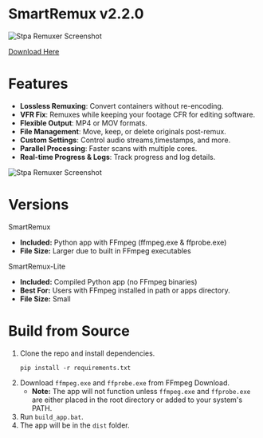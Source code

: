 # SmartRemux v2.2.0

![Stpa Remuxer Screenshot](https://i.imgur.com/qSW0mps.png)

[Download Here](https://github.com/notstpa/stpa-remuxer/releases)
# Features 
- **Lossless Remuxing**: Convert containers without re-encoding.
- **VFR Fix**: Remuxes while keeping your footage CFR for editing software.
- **Flexible Output**: MP4 or MOV formats.
- **File Management**: Move, keep, or delete originals post-remux.
- **Custom Settings**: Control audio streams,timestamps, and more.
- **Parallel Processing**: Faster scans with multiple cores.
- **Real-time Progress & Logs**: Track progress and log details.

![Stpa Remuxer Screenshot](https://i.imgur.com/WCnPlPu.png)
# Versions

SmartRemux
- **Included:** Python app with FFmpeg (ffmpeg.exe & ffprobe.exe)
- **File Size:** Larger due to built in FFmpeg executables

SmartRemux-Lite
- **Included:** Compiled Python app (no FFmpeg binaries)
- **Best For:** Users with FFmpeg installed in path or apps directory.
- **File Size:** Small

# Build from Source
1. Clone the repo and install dependencies.
   ```shell
   pip install -r requirements.txt
   ```
2. Download `ffmpeg.exe` and `ffprobe.exe` from FFmpeg Download.
   - **Note:** The app will not function unless `ffmpeg.exe` and `ffprobe.exe` are either placed in the root directory or added to your system's PATH.
3. Run `build_app.bat`.
4. The app will be in the `dist` folder.
